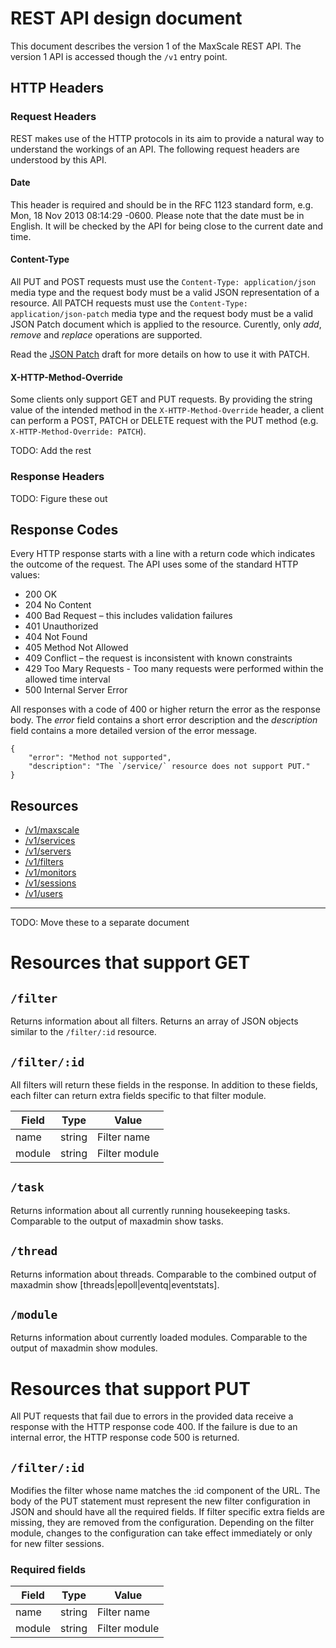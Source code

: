 # REST API design document

This document describes the version 1 of the MaxScale REST API. The version 1
API is accessed though the `/v1` entry point.

## HTTP Headers

### Request Headers

REST makes use of the HTTP protocols in its aim to provide a natural way to
understand the workings of an API. The following request headers are understood
by this API.

#### Date

This header is required and should be in the RFC 1123 standard form, e.g. Mon,
18 Nov 2013 08:14:29 -0600. Please note that the date must be in English. It
will be checked by the API for being close to the current date and time.

#### Content-Type

All PUT and POST requests must use the `Content-Type: application/json` media
type and the request body must be a valid JSON representation of a resource. All
PATCH requests must use the `Content-Type: application/json-patch` media type
and the request body must be a valid JSON Patch document which is applied to the
resource. Curently, only _add_, _remove_ and _replace_ operations are supported.

Read the [JSON Patch](https://tools.ietf.org/html/draft-ietf-appsawg-json-patch-08)
draft for more details on how to use it with PATCH.

#### X-HTTP-Method-Override

Some clients only support GET and PUT requests. By providing the string value of
the intended method in the `X-HTTP-Method-Override` header, a client can perform
a POST, PATCH or DELETE request with the PUT method
(e.g. `X-HTTP-Method-Override: PATCH`).

TODO: Add the rest

### Response Headers

TODO: Figure these out

## Response Codes

Every HTTP response starts with a line with a return code which indicates the
outcome of the request. The API uses some of the standard HTTP values:

* 200 OK
* 204 No Content
* 400 Bad Request – this includes validation failures
* 401 Unauthorized
* 404 Not Found
* 405 Method Not Allowed
* 409 Conflict – the request is inconsistent with known constraints
* 429 Too Mary Requests - Too many requests were performed within the allowed time interval
* 500 Internal Server Error

All responses with a code of 400 or higher return the error as the response
body. The _error_ field contains a short error description and the _description_
field contains a more detailed version of the error message.

```
{
    "error": "Method not supported",
    "description": "The `/service/` resource does not support PUT."
}
```

## Resources

- [/v1/maxscale](Resources-MaxScale.md)
- [/v1/services](Resources-Service.md)
- [/v1/servers](Resources-Server.md)
- [/v1/filters](Resources-Filter.md)
- [/v1/monitors](Resources-Monitor.md)
- [/v1/sessions](Resources-Session.md)
- [/v1/users](Resources-User.md)

-----

TODO: Move these to a separate document

# Resources that support GET

## `/filter`

Returns information about all filters. Returns an array of JSON objects similar
to the `/filter/:id` resource.

## `/filter/:id`

All filters will return these fields in the response. In addition to these
fields, each filter can return extra fields specific to that filter module.

|Field              |Type        |Value                                         |
|-------------------|------------|----------------------------------------------|
|name               |string      |Filter name                                   |
|module             |string      |Filter module                                 |

## `/task`

Returns information about all currently running housekeeping tasks. Comparable
to the output of maxadmin show tasks.

## `/thread`

Returns information about threads. Comparable to the combined output of maxadmin
show [threads|epoll|eventq|eventstats].

## `/module`

Returns information about currently loaded modules. Comparable to the output of
maxadmin show modules.

# Resources that support PUT

All PUT requests that fail due to errors in the provided data receive a response
with the HTTP response code 400. If the failure is due to an internal error, the
HTTP response code 500 is returned.

## `/filter/:id`

Modifies the filter whose name matches the :id component of the URL. The body of
the PUT statement must represent the new filter configuration in JSON and should
have all the required fields. If filter specific extra fields are missing, they
are removed from the configuration. Depending on the filter module, changes to
the configuration can take effect immediately or only for new filter sessions.

### Required fields

|Field              |Type        |Value                                         |
|-------------------|------------|----------------------------------------------|
|name               |string      |Filter name                                   |
|module             |string      |Filter module                                 |

